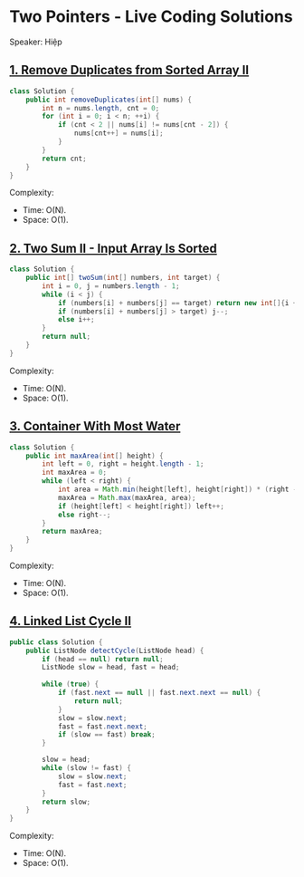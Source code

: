 # Two Pointers - Live Coding Solutions

Speaker: Hiệp
## [1. Remove Duplicates from Sorted Array II](https://leetcode.com/problems/remove-duplicates-from-sorted-array-ii/)

```java
class Solution {
    public int removeDuplicates(int[] nums) {
        int n = nums.length, cnt = 0;
        for (int i = 0; i < n; ++i) {
            if (cnt < 2 || nums[i] != nums[cnt - 2]) {
                nums[cnt++] = nums[i];
            }
        }
        return cnt;
    }
}
```

Complexity:

- Time: O(N).
- Space: O(1).

## [2. Two Sum II - Input Array Is Sorted](https://leetcode.com/problems/two-sum-ii-input-array-is-sorted/description/)

```java
class Solution {
    public int[] twoSum(int[] numbers, int target) {
        int i = 0, j = numbers.length - 1;
        while (i < j) {
            if (numbers[i] + numbers[j] == target) return new int[]{i + 1, j + 1};
            if (numbers[i] + numbers[j] > target) j--;
            else i++;
        }
        return null;
    }
}
```

Complexity:

- Time: O(N).
- Space: O(1).

## [3. Container With Most Water](https://leetcode.com/problems/container-with-most-water/description/)

```java
class Solution {
    public int maxArea(int[] height) {
        int left = 0, right = height.length - 1;
        int maxArea = 0;
        while (left < right) {
            int area = Math.min(height[left], height[right]) * (right - left);
            maxArea = Math.max(maxArea, area);
            if (height[left] < height[right]) left++;
            else right--;
        }
        return maxArea;
    }
}
```

Complexity:

- Time: O(N).
- Space: O(1).

## [4. Linked List Cycle II](https://leetcode.com/problems/linked-list-cycle-ii/description/)

```java
public class Solution {
    public ListNode detectCycle(ListNode head) {
        if (head == null) return null;
        ListNode slow = head, fast = head;
        
        while (true) {
            if (fast.next == null || fast.next.next == null) {
                return null;
            }
            slow = slow.next;
            fast = fast.next.next;
            if (slow == fast) break;
        }

        slow = head;
        while (slow != fast) {
            slow = slow.next;
            fast = fast.next;
        }
        return slow;
    }
}
```

Complexity:

- Time: O(N).
- Space: O(1).